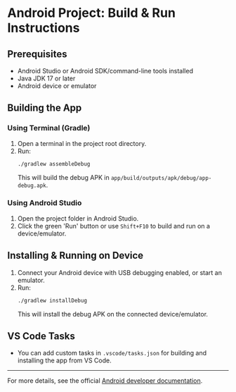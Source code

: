 # Android Project: Build & Run Instructions

## Prerequisites
- Android Studio or Android SDK/command-line tools installed
- Java JDK 17 or later
- Android device or emulator

## Building the App

### Using Terminal (Gradle)
1. Open a terminal in the project root directory.
2. Run:
   ```sh
   ./gradlew assembleDebug
   ```
   This will build the debug APK in `app/build/outputs/apk/debug/app-debug.apk`.

### Using Android Studio
1. Open the project folder in Android Studio.
2. Click the green 'Run' button or use `Shift+F10` to build and run on a device/emulator.

## Installing & Running on Device
1. Connect your Android device with USB debugging enabled, or start an emulator.
2. Run:
   ```sh
   ./gradlew installDebug
   ```
   This will install the debug APK on the connected device/emulator.

## VS Code Tasks
- You can add custom tasks in `.vscode/tasks.json` for building and installing the app from VS Code.

---

For more details, see the official [Android developer documentation](https://developer.android.com/studio/run).
